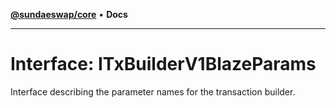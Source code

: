 [**@sundaeswap/core**](../../README.md) • **Docs**

***

# Interface: ITxBuilderV1BlazeParams

Interface describing the parameter names for the transaction builder.
